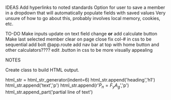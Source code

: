 IDEAS
Add hyperlinks to noted standards
Option for user to save a member in a dropdown that will automatically populate fields with saved values
Very unsure of how to go about this, probably involves local memory, cookies, etc.

TO-DO
Make inputs update on text field change **or** add calculate button
Make last selected member clear on page close
fix col-# in css to be sequential
add bolt @app.route
add nav bar at top with home button and other calculators????
edit .button in css to be more visually appealing

NOTES

Create class to build HTML output.

html_str = html_str_generator(indent=6)
html_str.append('heading','h1')
html_str.append('text','p')
html_str.append(r'$P_n = F_y A_g$','p')
html_str.append_part('partial line of text')
